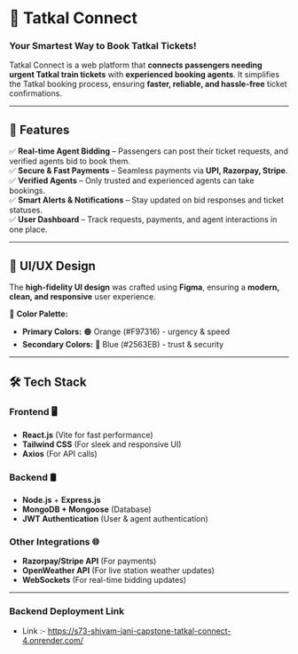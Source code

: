 # 🚆 Tatkal Connect

### Your Smartest Way to Book Tatkal Tickets!

Tatkal Connect is a web platform that **connects passengers needing urgent Tatkal train tickets** with **experienced booking agents**. It simplifies the Tatkal booking process, ensuring **faster, reliable, and hassle-free** ticket confirmations.

---

## 🚀 Features

✅ **Real-time Agent Bidding** – Passengers can post their ticket requests, and verified agents bid to book them.  
✅ **Secure & Fast Payments** – Seamless payments via **UPI, Razorpay, Stripe**.  
✅ **Verified Agents** – Only trusted and experienced agents can take bookings.  
✅ **Smart Alerts & Notifications** – Stay updated on bid responses and ticket statuses.  
✅ **User Dashboard** – Track requests, payments, and agent interactions in one place.

---

## 🎨 UI/UX Design

The **high-fidelity UI design** was crafted using **Figma**, ensuring a **modern, clean, and responsive** user experience.

🎨 **Color Palette:**

- **Primary Colors:** 🟠 Orange (#F97316) - urgency & speed
- **Secondary Colors:** 🔵 Blue (#2563EB) - trust & security

---

## 🛠️ Tech Stack

### **Frontend** 🖥️

- **React.js** (Vite for fast performance)
- **Tailwind CSS** (For sleek and responsive UI)
- **Axios** (For API calls)

### **Backend** 🛢️

- **Node.js** + **Express.js**
- **MongoDB + Mongoose** (Database)
- **JWT Authentication** (User & agent authentication)

### **Other Integrations** 🌐

- **Razorpay/Stripe API** (For payments)
- **OpenWeather API** (For live station weather updates)
- **WebSockets** (For real-time bidding updates)

---

### **Backend Deployment Link** 

- Link :- https://s73-shivam-jani-capstone-tatkal-connect-4.onrender.com/
